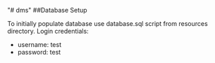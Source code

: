 "# dms" 
##Database Setup

To initially populate database use database.sql script from resources directory. 
Login credentials: 
 - username: test
 - password: test